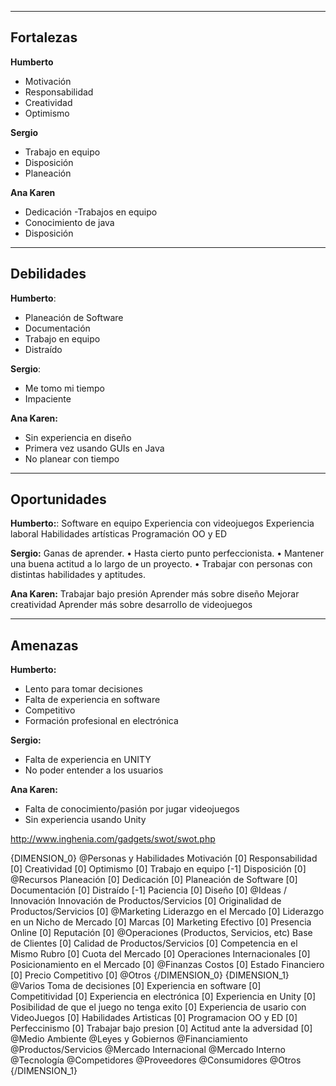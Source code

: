 ---------------------
**Fortalezas**
----------------------
**Humberto**
- Motivación
- Responsabilidad
- Creatividad
- Optimismo

**Sergio**
- Trabajo en equipo 
- Disposición 
- Planeación

**Ana Karen**
- Dedicación
-Trabajos en equipo
- Conocimiento de java
- Disposición

---------------------------------
**Debilidades**
---------------------------------

**Humberto**:
- Planeación de Software
- Documentación
- Trabajo en equipo
- Distraído

**Sergio**:
- Me tomo mi tiempo
- Impaciente 

**Ana Karen:**
- Sin experiencia en diseño
- Primera vez usando GUIs en Java
- No planear con tiempo

--------------------------------- 
**Oportunidades**
---------------------------------

**Humberto:**:
Software en equipo
Experiencia con videojuegos
Experiencia laboral 
Habilidades artísticas
Programación OO y ED

**Sergio:**
Ganas de aprender.
•	Hasta cierto punto perfeccionista.
•	Mantener una buena actitud a lo largo de un proyecto.
•	Trabajar con personas con distintas habilidades y aptitudes.

**Ana Karen:**
Trabajar bajo presión
Aprender más sobre diseño
Mejorar creatividad 
Aprender más sobre desarrollo de videojuegos

----------------------
**Amenazas**
----------------------
**Humberto:**
- Lento para tomar decisiones
- Falta de experiencia en software
- Competitivo
- Formación profesional en electrónica

**Sergio:**
- Falta de experiencia en UNITY
- No poder entender a los usuarios

**Ana Karen:**
- Falta de conocimiento/pasión por jugar videojuegos
- Sin experiencia usando Unity




http://www.inghenia.com/gadgets/swot/swot.php

{DIMENSION_0}
@Personas y Habilidades
Motivación [0]
Responsabilidad [0]
Creatividad [0]
Optimismo [0]
Trabajo en equipo [-1]
Disposición [0]
@Recursos
Planeación [0]
Dedicación [0]
Planeación de Software [0]
Documentación [0]
Distraído [-1]
Paciencia [0]
Diseño [0]
@Ideas / Innovación
Innovación de Productos/Servicios [0]
Originalidad de Productos/Servicios [0]
@Marketing
Liderazgo en el Mercado [0]
Liderazgo en un Nicho de Mercado [0]
Marcas [0]
Marketing Efectivo [0]
Presencia Online [0]
Reputación [0]
@Operaciones (Productos, Servicios, etc)
Base de Clientes [0]
Calidad de Productos/Servicios [0]
Competencia en el Mismo Rubro [0]
Cuota del Mercado [0]
Operaciones Internacionales [0]
Posicionamiento en el Mercado [0]
@Finanzas
Costos [0]
Estado Financiero [0]
Precio Competitivo [0]
@Otros
{/DIMENSION_0}
{DIMENSION_1}
@Varios
Toma de decisiones [0]
Experiencia en software [0]
Competitividad [0]
Experiencia en electrónica [0]
Experiencia en Unity [0]
Posibilidad de que el juego no tenga exito [0]
Experiencia de usario con VideoJuegos [0]
Habilidades Artisticas [0]
Programacion OO y ED [0]
Perfeccinismo [0]
Trabajar bajo presion [0]
Actitud ante la adversidad [0]
@Medio Ambiente
@Leyes y Gobiernos
@Financiamiento
@Productos/Servicios
@Mercado Internacional
@Mercado Interno
@Tecnología
@Competidores
@Proveedores
@Consumidores
@Otros
{/DIMENSION_1}


